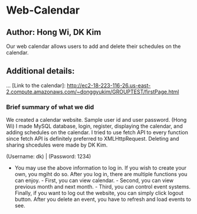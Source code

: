 # Web-Calendar
## Author: Hong Wi, DK Kim

Our web calendar allows users to add and delete their schedules on the calendar.

## Additional details:
... [Link to the calendar]: http://ec2-18-223-116-26.us-east-2.compute.amazonaws.com/~donggyukim/GROUPTEST/firstPage.html

### Brief summary of what we did
We created a calendar website. Sample user id and user password.
(Hong Wi) I made MySQL database, login, register, displaying the calendar, and adding schedules on the calendar. 
I tried to use fetch API to every function since fetch API is definitely preferred to XMLHttpRequest.
Deleting and sharing shcedules were made by DK Kim. 

(Username: dk) | (Password: 1234)
- You may use the above information to log in. If you wish to create your own, you mgiht do so. After you log in, there are multiple functions you can enjoy. - First, you can view calendar. - Second, you can view previous month and next month. - Third, you can control event systems. Finally, if you want to log out the website, you can simply click logout button. After you delete an event, you have to refresh and load events to see.

